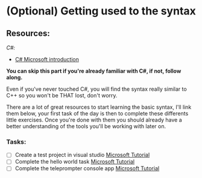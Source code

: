 # (Optional) Getting used to the syntax

## Resources:

*C#:*
- [C# Microsoft introduction](https://docs.microsoft.com/en-us/dotnet/csharp/)

**You can skip this part if you're already familiar with C#, if not, follow along.**

Even if you've never touched C#, you will find the syntax really similar to C++ so you won't be THAT lost, don't worry.

There are a lot of great resources to start learning the basic syntax, I'll link them below, your first task of the day is then to complete these differents little exercises. Once you're done with them you should already have a better understanding of the tools you'll be working with later on.

### Tasks:
- [ ] Create a test project in visual studio [Microsoft Tutorial](https://docs.microsoft.com/en-us/visualstudio/get-started/csharp/tutorial-console?view=vs-2022)
- [ ] Complete the hello world task [Microsoft Tutorial](https://docs.microsoft.com/en-us/dotnet/csharp/tour-of-csharp/tutorials/hello-world)
- [ ] Complete the teleprompter console app [Microsoft Tutorial](https://docs.microsoft.com/fr-fr/dotnet/csharp/tutorials/console-teleprompter)
